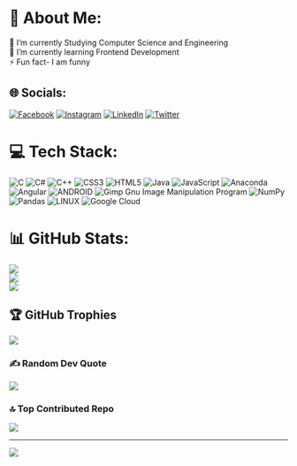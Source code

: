 # 💫 About Me:
🔭 I’m currently Studying Computer Science and Engineering<br>🌱 I’m currently learning Frontend Development<br>⚡ Fun fact- I am funny


## 🌐 Socials:
[![Facebook](https://img.shields.io/badge/Facebook-%231877F2.svg?logo=Facebook&logoColor=white)](https://facebook.com/profile.php?id=100065757030194) [![Instagram](https://img.shields.io/badge/Instagram-%23E4405F.svg?logo=Instagram&logoColor=white)](https://www.instagram.com/amananand_19/) [![LinkedIn](https://img.shields.io/badge/LinkedIn-%230077B5.svg?logo=linkedin&logoColor=white)](https://linkedin.com/in/aman-anand-9bb8a625b) [![Twitter](https://img.shields.io/badge/Twitter-%231DA1F2.svg?logo=Twitter&logoColor=white)](https://twitter.com/AmanAna02048751) 

# 💻 Tech Stack:
![C](https://img.shields.io/badge/c-%2300599C.svg?style=for-the-badge&logo=c&logoColor=white) ![C#](https://img.shields.io/badge/c%23-%23239120.svg?style=for-the-badge&logo=c-sharp&logoColor=white) ![C++](https://img.shields.io/badge/c++-%2300599C.svg?style=for-the-badge&logo=c%2B%2B&logoColor=white) ![CSS3](https://img.shields.io/badge/css3-%231572B6.svg?style=for-the-badge&logo=css3&logoColor=white) ![HTML5](https://img.shields.io/badge/html5-%23E34F26.svg?style=for-the-badge&logo=html5&logoColor=white) ![Java](https://img.shields.io/badge/java-%23ED8B00.svg?style=for-the-badge&logo=java&logoColor=white) ![JavaScript](https://img.shields.io/badge/javascript-%23323330.svg?style=for-the-badge&logo=javascript&logoColor=%23F7DF1E) ![Anaconda](https://img.shields.io/badge/Anaconda-%2344A833.svg?style=for-the-badge&logo=anaconda&logoColor=white) ![Angular](https://img.shields.io/badge/angular-%23DD0031.svg?style=for-the-badge&logo=angular&logoColor=white) ![ANDROID](https://img.shields.io/badge/android-%2320232a.svg?style=for-the-badge&logo=android&logoColor=%a4c639) ![Gimp Gnu Image Manipulation Program](https://img.shields.io/badge/Gimp-657D8B?style=for-the-badge&logo=gimp&logoColor=FFFFFF) ![NumPy](https://img.shields.io/badge/numpy-%23013243.svg?style=for-the-badge&logo=numpy&logoColor=white) ![Pandas](https://img.shields.io/badge/pandas-%23150458.svg?style=for-the-badge&logo=pandas&logoColor=white) ![LINUX](https://img.shields.io/badge/Linux-FCC624?style=for-the-badge&logo=linux&logoColor=black) ![Google Cloud](https://img.shields.io/badge/Google%20Cloud-%234285F4.svg?style=for-the-badge&logo=google-cloud&logoColor=white)
# 📊 GitHub Stats:
![](https://github-readme-stats.vercel.app/api?username=amananand23&theme=dark&hide_border=true&include_all_commits=true&count_private=true)<br/>
![](https://github-readme-streak-stats.herokuapp.com/?user=amananand23&theme=dark&hide_border=true)<br/>
![](https://github-readme-stats.vercel.app/api/top-langs/?username=amananand23&theme=dark&hide_border=true&include_all_commits=true&count_private=true&layout=compact)

## 🏆 GitHub Trophies
![](https://github-profile-trophy.vercel.app/?username=amananand23&theme=radical&no-frame=false&no-bg=true&margin-w=4)

### ✍️ Random Dev Quote
![](https://quotes-github-readme.vercel.app/api?type=horizontal&theme=radical)

### 🔝 Top Contributed Repo
![](https://github-contributor-stats.vercel.app/api?username=amananand23&limit=5&theme=dark&combine_all_yearly_contributions=true)

---
[![](https://visitcount.itsvg.in/api?id=amananand23&icon=0&color=0)](https://visitcount.itsvg.in)

<!-- Proudly created with GPRM ( https://gprm.itsvg.in ) -->
